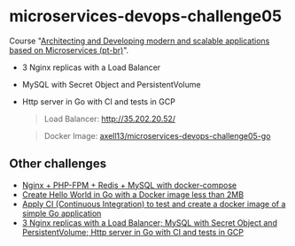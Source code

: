 # microservices-devops-challenge05

Course "[Architecting and Developing modern and scalable applications based on Microservices (pt-br)](https://drive.google.com/file/d/1JXXmYhfi-Sk0zwiEbBIEswDC6AFeyBlD/view?usp=sharing)".

- 3 Nginx replicas with a Load Balancer
- MySQL with Secret Object and PersistentVolume
- Http server in Go with CI and tests in GCP
    > Load Balancer: http://35.202.20.52/
    
    > Docker Image: [axell13/microservices-devops-challenge05-go](https://hub.docker.com/r/axell13/microservices-devops-challenge05-go)

## Other challenges

- [Nginx + PHP-FPM + Redis + MySQL with docker-compose](https://github.com/axell-brendow/microservices-devops-challenge01)
- [Create Hello World in Go with a Docker image less than 2MB](https://github.com/axell-brendow/microservices-devops-challenge02)
- [Apply CI (Continuous Integration) to test and create a docker image of a simple Go application](https://github.com/axell-brendow/microservices-devops-challenge04)
- [3 Nginx replicas with a Load Balancer; MySQL with Secret Object and PersistentVolume; Http server in Go with CI and tests in GCP](https://github.com/axell-brendow/microservices-devops-challenge05)
